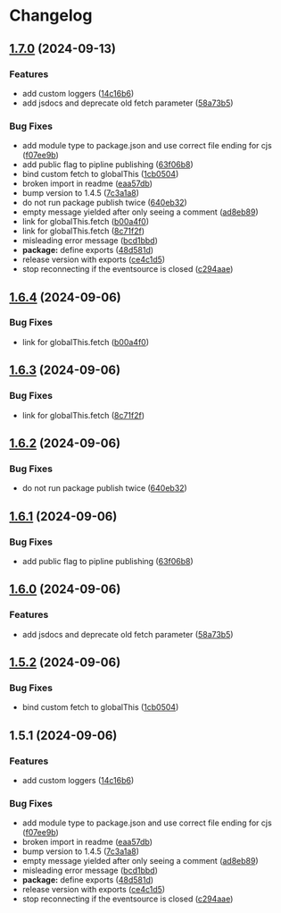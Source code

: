 # Changelog

## [1.7.0](https://github.com/chadsr/eventsource/compare/v1.6.4...v1.7.0) (2024-09-13)


### Features

* add custom loggers ([14c16b6](https://github.com/chadsr/eventsource/commit/14c16b6ad4033b16f96da4df8f1529bca2c01b2e))
* add jsdocs and deprecate old fetch parameter ([58a73b5](https://github.com/chadsr/eventsource/commit/58a73b563ccd6689f74717279005940b2fc1697e))


### Bug Fixes

* add module type to package.json and use correct file ending for cjs ([f07ee9b](https://github.com/chadsr/eventsource/commit/f07ee9b6735c42844eb0112b82e47be70789aa7d))
* add public flag to pipline publishing ([63f06b8](https://github.com/chadsr/eventsource/commit/63f06b83a00d1f9fa700e30f3201dbfc47da1d53))
* bind custom fetch to globalThis ([1cb0504](https://github.com/chadsr/eventsource/commit/1cb050410f14a616b8471d90d22b207c5ab5fef4))
* broken import in readme ([eaa57db](https://github.com/chadsr/eventsource/commit/eaa57dbc64dadae525f0aa848546f9b8201ff0ed))
* bump version to 1.4.5 ([7c3a1a8](https://github.com/chadsr/eventsource/commit/7c3a1a82f40feb5191b5f9cab21a9e475708b219))
* do not run package publish twice ([640eb32](https://github.com/chadsr/eventsource/commit/640eb3293e6e2b95f675936c9f78f5086156db50))
* empty message yielded after only seeing a comment ([ad8eb89](https://github.com/chadsr/eventsource/commit/ad8eb89b52cf6ae98338638af91faf6ceb20b247))
* link for globalThis.fetch ([b00a4f0](https://github.com/chadsr/eventsource/commit/b00a4f0f05763ff96bbff7a9ca8670268ea67b92))
* link for globalThis.fetch ([8c71f2f](https://github.com/chadsr/eventsource/commit/8c71f2f8b0c1c30b0b9f6eb030094ddd2a764401))
* misleading error message ([bcd1bbd](https://github.com/chadsr/eventsource/commit/bcd1bbd299828a9bda27c3e395f7318a7d5fece1))
* **package:** define exports ([48d581d](https://github.com/chadsr/eventsource/commit/48d581da368b9c9a444de382f42bbcfa16688a8c))
* release version with exports ([ce4c1d5](https://github.com/chadsr/eventsource/commit/ce4c1d568f64e6491ba1cf1363d91dfdf515f0b3))
* stop reconnecting if the eventsource is closed ([c294aae](https://github.com/chadsr/eventsource/commit/c294aae4bb7562db50ff7ee5e8e71a079f08c5ae))

## [1.6.4](https://github.com/lukas-reining/eventsource/compare/v1.6.3...v1.6.4) (2024-09-06)


### Bug Fixes

* link for globalThis.fetch ([b00a4f0](https://github.com/lukas-reining/eventsource/commit/b00a4f0f05763ff96bbff7a9ca8670268ea67b92))

## [1.6.3](https://github.com/lukas-reining/eventsource/compare/v1.6.2...v1.6.3) (2024-09-06)


### Bug Fixes

* link for globalThis.fetch ([8c71f2f](https://github.com/lukas-reining/eventsource/commit/8c71f2f8b0c1c30b0b9f6eb030094ddd2a764401))

## [1.6.2](https://github.com/lukas-reining/eventsource/compare/v1.6.1...v1.6.2) (2024-09-06)


### Bug Fixes

* do not run package publish twice ([640eb32](https://github.com/lukas-reining/eventsource/commit/640eb3293e6e2b95f675936c9f78f5086156db50))

## [1.6.1](https://github.com/lukas-reining/eventsource/compare/v1.6.0...v1.6.1) (2024-09-06)


### Bug Fixes

* add public flag to pipline publishing ([63f06b8](https://github.com/lukas-reining/eventsource/commit/63f06b83a00d1f9fa700e30f3201dbfc47da1d53))

## [1.6.0](https://github.com/lukas-reining/eventsource/compare/v1.5.2...v1.6.0) (2024-09-06)


### Features

* add jsdocs and deprecate old fetch parameter ([58a73b5](https://github.com/lukas-reining/eventsource/commit/58a73b563ccd6689f74717279005940b2fc1697e))

## [1.5.2](https://github.com/lukas-reining/eventsource/compare/v1.5.1...v1.5.2) (2024-09-06)


### Bug Fixes

* bind custom fetch to globalThis ([1cb0504](https://github.com/lukas-reining/eventsource/commit/1cb050410f14a616b8471d90d22b207c5ab5fef4))

## 1.5.1 (2024-09-06)


### Features

* add custom loggers ([14c16b6](https://github.com/lukas-reining/eventsource/commit/14c16b6ad4033b16f96da4df8f1529bca2c01b2e))


### Bug Fixes

* add module type to package.json and use correct file ending for cjs ([f07ee9b](https://github.com/lukas-reining/eventsource/commit/f07ee9b6735c42844eb0112b82e47be70789aa7d))
* broken import in readme ([eaa57db](https://github.com/lukas-reining/eventsource/commit/eaa57dbc64dadae525f0aa848546f9b8201ff0ed))
* bump version to 1.4.5 ([7c3a1a8](https://github.com/lukas-reining/eventsource/commit/7c3a1a82f40feb5191b5f9cab21a9e475708b219))
* empty message yielded after only seeing a comment ([ad8eb89](https://github.com/lukas-reining/eventsource/commit/ad8eb89b52cf6ae98338638af91faf6ceb20b247))
* misleading error message ([bcd1bbd](https://github.com/lukas-reining/eventsource/commit/bcd1bbd299828a9bda27c3e395f7318a7d5fece1))
* **package:** define exports ([48d581d](https://github.com/lukas-reining/eventsource/commit/48d581da368b9c9a444de382f42bbcfa16688a8c))
* release version with exports ([ce4c1d5](https://github.com/lukas-reining/eventsource/commit/ce4c1d568f64e6491ba1cf1363d91dfdf515f0b3))
* stop reconnecting if the eventsource is closed ([c294aae](https://github.com/lukas-reining/eventsource/commit/c294aae4bb7562db50ff7ee5e8e71a079f08c5ae))
